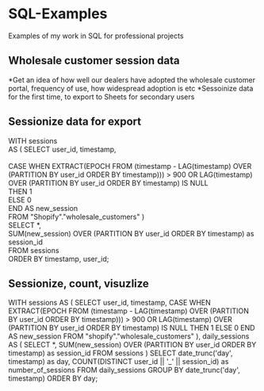 # SQL-Examples
Examples of my work in SQL for professional projects

## Wholesale customer session data
*Get an idea of how well our dealers have adopted the wholesale customer portal, frequency of use, how widespread adoption is etc
*Sessoinize data for the first time, to export to Sheets for secondary users

## Sessionize data for export
WITH sessions<br> AS (
  SELECT
	user_id,
	timestamp,
	<br><br>CASE
  	WHEN EXTRACT(EPOCH FROM (timestamp - LAG(timestamp) OVER (PARTITION BY user_id ORDER BY timestamp))) > 900
  	OR LAG(timestamp) OVER (PARTITION BY user_id ORDER BY timestamp) IS NULL
  	<br>THEN 1
  	<br>ELSE 0
	<br>END AS new_session
  <br>FROM "Shopify"."wholesale_customers"
)
<br>SELECT
  *,
  <br>SUM(new_session) OVER (PARTITION BY user_id ORDER BY timestamp) as session_id
<br>FROM sessions
<br>ORDER BY timestamp, user_id;


## Sessionize, count, visuzlize
WITH sessions AS (
  SELECT
	user_id,
	timestamp,
	CASE
  	WHEN EXTRACT(EPOCH FROM (timestamp - LAG(timestamp) OVER (PARTITION BY user_id ORDER BY timestamp))) > 900
  	OR LAG(timestamp) OVER (PARTITION BY user_id ORDER BY timestamp) IS NULL
  	THEN 1
  	ELSE 0
	END AS new_session
  FROM "shopify"."wholesale_customers"
),
daily_sessions AS (
  SELECT
	*,
	SUM(new_session) OVER (PARTITION BY user_id ORDER BY timestamp) as session_id
  FROM sessions
)
SELECT
  date_trunc('day', timestamp) as day,
  COUNT(DISTINCT user_id || '_' || session_id) as number_of_sessions
FROM daily_sessions
GROUP BY date_trunc('day', timestamp)
ORDER BY day;


